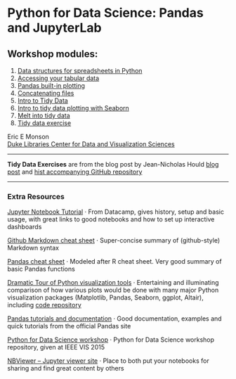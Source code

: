 # Python for Data Science: Pandas and JupyterLab

## Workshop modules:

1. [Data structures for spreadsheets in Python](DataStructures.ipynb)
1. [Accessing your tabular data](AccessingDataFrames.ipynb)
1. [Pandas built-in plotting](BasicPandasPlotting.ipynb)
1. [Concatenating files](Concatenation.ipynb)
1. [Intro to Tidy Data](TidyDataIntro)
1. [Intro to tidy data plotting with Seaborn](SeabornIntro.ipynb)
1. [Melt into tidy data](TidyDataWork.ipynb)
1. [Tidy data exercise](PewExercise.ipynb)

Eric E Monson  
[Duke Libraries Center for Data and Visualization Sciences](http://library.duke.edu/data)

---
**Tidy Data Exercises**
are from the blog post by Jean-Nicholas Hould
[blog post](http://www.jeannicholashould.com/tidy-data-in-python.html) 
and [hist accompanying GitHub repository](https://github.com/nickhould/tidy-data-python)

---

### Extra Resources

[Jupyter Notebook Tutorial](https://www.datacamp.com/community/tutorials/tutorial-jupyter-notebook)
· From Datacamp, gives history, setup and basic usage, with great links to good notebooks
and how to set up interactive dashboards

[Github Markdown cheat sheet](https://guides.github.com/pdfs/markdown-cheatsheet-online.pdf)
· Super-concise summary of (github-style) Markdown syntax

[Pandas cheat sheet](https://github.com/pandas-dev/pandas/blob/master/doc/cheatsheet/Pandas_Cheat_Sheet.pdf)
· Modeled after R cheat sheet. Very good summary of basic Pandas functions

[Dramatic Tour of Python visualization tools](https://dansaber.wordpress.com/2016/10/02/a-dramatic-tour-through-pythons-data-visualization-landscape-including-ggplot-and-altair/)
· Entertaining and illuminating comparison of how various plots would be done with many major
Python visualization packages (Matplotlib, Pandas, Seaborn, ggplot, Altair), including
[code repository](https://github.com/dsaber/py-viz-blog)

[Pandas tutorials and documentation](https://pandas.pydata.org/pandas-docs/stable/tutorials.html)
· Good documentation, examples and quick tutorials from the official Pandas site

[Python for Data Science workshop](https://github.com/stefanv/ds_intro)
· Python for Data Science workshop repository, given at IEEE VIS 2015

[NBViewer – Jupyter viewer site](http://nbviewer.jupyter.org/)
· Place to both put your notebooks for sharing and find great content by others

